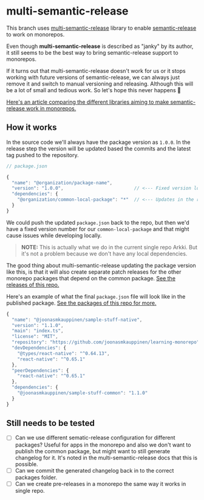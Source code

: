 # multi-semantic-release

This branch uses [multi-semantic-release](https://github.com/dhoulb/multi-semantic-release) library to enable [semantic-release](https://github.com/semantic-release/semantic-release) to work on monorepos.

Even though **multi-semantic-release** is described as "janky" by its author, it still seems to be the best way to bring semantic-release support to monorepos.

If it turns out that multi-semantic-release doesn't work for us or it stops working with future versions of semantic-release, we can always just remove it and switch to manual versioning and releasing. Although this will be a lot of small and tedious work. So let's hope this never happens 🤞

[Here's an article comparing the different libraries aiming to make semantic-release work in monorepos.](https://dev.to/antongolub/the-chronicles-of-semantic-release-and-monorepos-5cfc)

## How it works

In the source code we'll always have the package version as `1.0.0`. In the release step the version will be updated based the commits and the latest tag pushed to the repository.

```js
// package.json

{
  "name": "@organization/package-name",
  "version": "1.0.0",                          // <--- Fixed version locally. Updates in the release step based on repo tags.
  "dependencies": {
    "@organization/common-local-package": "*"  // <--- Updates in the release step based on repo tags.
  }
}
```

We could push the updated `package.json` back to the repo, but then we'd have a fixed version number for our `common-local-package` and that might cause issues while developing locally.

> **NOTE:** This is actually what we do in the current single repo Arkki. But it's not a problem because we don't have any local dependencies.

The good thing about multi-semantic-release updating the package version like this, is that it will also create separate patch releases for the other monorepo packages that depend on the common package. [See the releases of this repo.](https://github.com/joonasmkauppinen/learning-monorepo/releases)

Here's an example of what the final `package.json` file will look like in the published package. [See the packages of this repo for more.](https://github.com/joonasmkauppinen?tab=packages&repo_name=learning-monorepo)

```js
{
  "name": "@joonasmkauppinen/sample-stuff-native",
  "version": "1.1.0",
  "main": "index.ts",
  "license": "MIT",
  "repository": "https://github.com/joonasmkauppinen/learning-monorepo",
  "devDependencies": {
    "@types/react-native": "^0.64.13",
    "react-native": "^0.65.1"
  },
  "peerDependencies": {
    "react-native": "^0.65.1"
  },
  "dependencies": {
    "@joonasmkauppinen/sample-stuff-common": "1.1.0"
  }
}
```

## Still needs to be tested

- [ ] Can we use different sematic-release configuration for different packages? Useful for apps in the monorepo and also we don't want to publish the common package, but might want to still generate changelog for it. It's noted in the multi-semantic-release docs that this is possible.
- [ ] Can we commit the generated changelog back in to the correct packages folder.
- [ ] Can we create pre-releases in a monorepo the same way it works in single repo.
